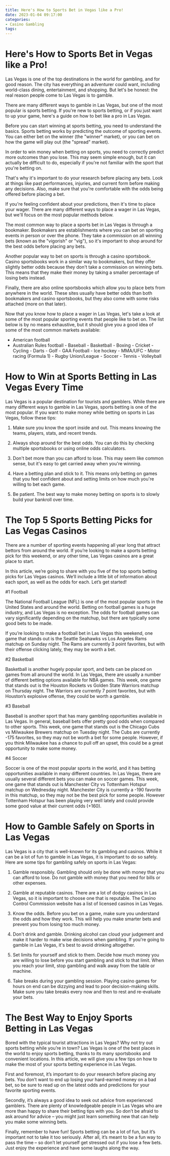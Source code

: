 ```yaml
---
title: Here's How to Sports Bet in Vegas like a Pro!
date: 2023-01-04 09:17:00
categories:
- Casino Gambling
tags:
---
```



#  Here's How to Sports Bet in Vegas like a Pro!

Las Vegas is one of the top destinations in the world for gambling, and for good reason. The city has everything an adventurer could want, including world-class dining, entertainment, and shopping. But let's be honest: the real reason people come to Las Vegas is to gamble.

There are many different ways to gamble in Las Vegas, but one of the most popular is sports betting. If you're new to sports betting, or if you just want to up your game, here's a guide on how to bet like a pro in Las Vegas.

Before you can start winning at sports betting, you need to understand the basics. Sports betting works by predicting the outcome of sporting events. You can either bet on the winner (the "winner" market), or you can bet on how the game will play out (the "spread" market).

In order to win money when betting on sports, you need to correctly predict more outcomes than you lose. This may seem simple enough, but it can actually be difficult to do, especially if you're not familiar with the sport that you're betting on.

That's why it's important to do your research before placing any bets. Look at things like past performances, injuries, and current form before making any decisions. Also, make sure that you're comfortable with the odds being offered before placing a bet.

If you're feeling confident about your predictions, then it's time to place your wager. There are many different ways to place a wager in Las Vegas, but we'll focus on the most popular methods below.

The most common way to place a sports bet in Las Vegas is through a bookmaker. Bookmakers are establishments where you can bet on sporting events in person or over the phone. They take a commission on all winning bets (known as the "vigorish" or "vig"), so it's important to shop around for the best odds before placing any bets.

Another popular way to bet on sports is through a casino sportsbook. Casino sportsbooks work in a similar way to bookmakers, but they offer slightly better odds because they don't take a commission on winning bets. This means that they make their money by taking a smaller percentage of losing bets instead.

Finally, there are also online sportsbooks which allow you to place bets from anywhere in the world. These sites usually have better odds than both bookmakers and casino sportsbooks, but they also come with some risks attached (more on that later).

Now that you know how to place a wager in Las Vegas, let's take a look at some of the most popular sporting events that people like to bet on. The list below is by no means exhaustive, but it should give you a good idea of some of the most common markets available:

- American football
- Australian Rules football - Baseball  - Basketball  - Boxing  - Cricket - Cycling - Darts - Golf - GAA Football  - Ice hockey - MMA/UFC  - Motor racing (Formula 1)  - Rugby Union/League  - Soccer  - Tennis  - Volleyball

#  How to Win at Sports Betting in Las Vegas Every Time

Las Vegas is a popular destination for tourists and gamblers. While there are many different ways to gamble in Las Vegas, sports betting is one of the most popular. If you want to make money while betting on sports in Las Vegas, follow these tips:

1) Make sure you know the sport inside and out. This means knowing the teams, players, stats, and recent trends.

2) Always shop around for the best odds. You can do this by checking multiple sportsbooks or using online odds calculators.

3) Don't bet more than you can afford to lose. This may seem like common sense, but it's easy to get carried away when you're winning.

4) Have a betting plan and stick to it. This means only betting on games that you feel confident about and setting limits on how much you're willing to bet each game.

5) Be patient. The best way to make money betting on sports is to slowly build your bankroll over time.

#  The Top 5 Sports Betting Picks for Las Vegas Casinos

There are a number of sporting events happening all year long that attract bettors from around the world. If you’re looking to make a sports betting pick for this weekend, or any other time, Las Vegas casinos are a great place to start.

In this article, we’re going to share with you five of the top sports betting picks for Las Vegas casinos. We’ll include a little bit of information about each sport, as well as the odds for each. Let’s get started!

#1 Football

The National Football League (NFL) is one of the most popular sports in the United States and around the world. Betting on football games is a huge industry, and Las Vegas is no exception. The odds for football games can vary significantly depending on the matchup, but there are typically some good bets to be made.

If you’re looking to make a football bet in Las Vegas this weekend, one game that stands out is the Seattle Seahawks vs Los Angeles Rams matchup on Sunday night. The Rams are currently 3 point favorites, but with their offense clicking lately, they may be worth a bet.

#2 Basketball

Basketball is another hugely popular sport, and bets can be placed on games from all around the world. In Las Vegas, there are usually a number of different betting options available for NBA games. This week, one game that stands out is the Houston Rockets vs Golden State Warriors matchup on Thursday night. The Warriors are currently 7 point favorites, but with Houston’s explosive offense, they could be worth a gamble.

#3 Baseball

Baseball is another sport that has many gambling opportunities available in Las Vegas. In general, baseball bets offer pretty good odds when compared to other sports. This week, one game that stands out is the Chicago Cubs vs Milwaukee Brewers matchup on Tuesday night. The Cubs are currently -175 favorites, so they may not be worth a bet for some people. However, if you think Milwaukee has a chance to pull off an upset, this could be a great opportunity to make some money.

#4 Soccer

Soccer is one of the most popular sports in the world, and it has betting opportunities available in many different countries. In Las Vegas, there are usually several different bets you can make on soccer games. This week, one game that stands out is Manchester City vs Tottenham Hotspur matchup on Wednesday night. Manchester City is currently a -190 favorite in this matchup, so they may not be the best pick for some people. However Tottenham Hotspur has been playing very well lately and could provide some good value at their current odds (+160).

#  How to Gamble Safely on Sports in Las Vegas 

Las Vegas is a city that is well-known for its gambling and casinos. While it can be a lot of fun to gamble in Las Vegas, it is important to do so safely. Here are some tips for gambling safely on sports in Las Vegas:

1. Gamble responsibly. Gambling should only be done with money that you can afford to lose. Do not gamble with money that you need for bills or other expenses.

2. Gamble at reputable casinos. There are a lot of dodgy casinos in Las Vegas, so it is important to choose one that is reputable. The Casino Control Commission website has a list of licensed casinos in Las Vegas.

3. Know the odds. Before you bet on a game, make sure you understand the odds and how they work. This will help you make smarter bets and prevent you from losing too much money.

4. Don't drink and gamble. Drinking alcohol can cloud your judgement and make it harder to make wise decisions when gambling. If you're going to gamble in Las Vegas, it's best to avoid drinking altogether.

5. Set limits for yourself and stick to them. Decide how much money you are willing to lose before you start gambling and stick to that limit. When you reach your limit, stop gambling and walk away from the table or machine.

6. Take breaks during your gambling session. Playing casino games for hours on end can be dizzying and lead to poor decision-making skills. Make sure you take breaks every now and then to rest and re-evaluate your bets.

#  The Best Way to Enjoy Sports Betting in Las Vegas

Bored with the typical tourist attractions in Las Vegas? Why not try out sports betting while you’re in town? Las Vegas is one of the best places in the world to enjoy sports betting, thanks to its many sportsbooks and convenient locations. In this article, we will give you a few tips on how to make the most of your sports betting experience in Las Vegas.

First and foremost, it’s important to do your research before placing any bets. You don’t want to end up losing your hard-earned money on a bad bet, so be sure to read up on the latest odds and predictions for your favorite sporting events.

Secondly, it’s always a good idea to seek out advice from experienced gamblers. There are plenty of knowledgeable people in Las Vegas who are more than happy to share their betting tips with you. So don’t be afraid to ask around for advice – you might just learn something new that can help you make some winning bets.

Finally, remember to have fun! Sports betting can be a lot of fun, but it’s important not to take it too seriously. After all, it’s meant to be a fun way to pass the time – so don’t let yourself get stressed out if you lose a few bets. Just enjoy the experience and have some laughs along the way.